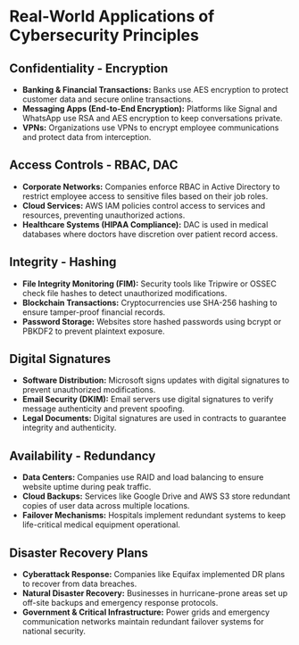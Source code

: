 # Real-World Applications of Cybersecurity Principles

## **Confidentiality - Encryption**
- **Banking & Financial Transactions:** Banks use AES encryption to protect customer data and secure online transactions.
- **Messaging Apps (End-to-End Encryption):** Platforms like Signal and WhatsApp use RSA and AES encryption to keep conversations private.
- **VPNs:** Organizations use VPNs to encrypt employee communications and protect data from interception.

## **Access Controls - RBAC, DAC**
- **Corporate Networks:** Companies enforce RBAC in Active Directory to restrict employee access to sensitive files based on their job roles.
- **Cloud Services:** AWS IAM policies control access to services and resources, preventing unauthorized actions.
- **Healthcare Systems (HIPAA Compliance):** DAC is used in medical databases where doctors have discretion over patient record access.

## **Integrity - Hashing**
- **File Integrity Monitoring (FIM):** Security tools like Tripwire or OSSEC check file hashes to detect unauthorized modifications.
- **Blockchain Transactions:** Cryptocurrencies use SHA-256 hashing to ensure tamper-proof financial records.
- **Password Storage:** Websites store hashed passwords using bcrypt or PBKDF2 to prevent plaintext exposure.

## **Digital Signatures**
- **Software Distribution:** Microsoft signs updates with digital signatures to prevent unauthorized modifications.
- **Email Security (DKIM):** Email servers use digital signatures to verify message authenticity and prevent spoofing.
- **Legal Documents:** Digital signatures are used in contracts to guarantee integrity and authenticity.

## **Availability - Redundancy**
- **Data Centers:** Companies use RAID and load balancing to ensure website uptime during peak traffic.
- **Cloud Backups:** Services like Google Drive and AWS S3 store redundant copies of user data across multiple locations.
- **Failover Mechanisms:** Hospitals implement redundant systems to keep life-critical medical equipment operational.

## **Disaster Recovery Plans**
- **Cyberattack Response:** Companies like Equifax implemented DR plans to recover from data breaches.
- **Natural Disaster Recovery:** Businesses in hurricane-prone areas set up off-site backups and emergency response protocols.
- **Government & Critical Infrastructure:** Power grids and emergency communication networks maintain redundant failover systems for national security.
